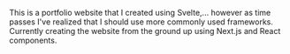 This is a portfolio website that I created using Svelte,... however as time passes I've realized that I should use more commonly used frameworks. Currently creating the website from the ground up using Next.js and React components. 
